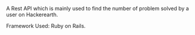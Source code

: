 A Rest API which is mainly used to find the number of problem solved by a user on Hackerearth.

Framework Used: Ruby on Rails.
